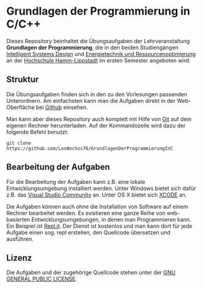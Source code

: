 # Grundlagen der Programmierung in C/C++

Dieses Repository beinhaltet die Übungsaufgaben der Lehrveranstaltung
**Grundlagen der Programmierung**, die in den beiden Studiengängen 
[Intelligent Systems Design](https://www.hshl.de/studieren/studiengaenge/bachelorstudiengaenge/intelligent-systems-design/)
und [Energietechnik und Ressourcenoptimierung](https://www.hshl.de/studieren/studiengaenge/bachelorstudiengaenge/energietechnik-und-ressourcenoptimierung/) an der
[Hochschule Hamm-Lippstadt](https://www.hshl.de/) im ersten Semester angeboten wird.

## Struktur
Die Übungsaufgaben finden sich in den zu den Vorlesungen passenden Unterordnern.
Am einfachsten kann man die Aufgaben direkt in der Web-Oberfläche 
bei [Github](https://github.com/LosWochos76/GrundlagenDerProgrammierungInC) einsehen.

Man kann aber dieses Repository auch komplett mit Hilfe von [Git](https://git-scm.com/) auf dem
eigenen Rechner herunterladen. Auf der Kommandozeile wird dazu der folgende Befehl benutzt:

```console
git clone https://github.com/LosWochos76/GrundlagenDerProgrammierungInC
```
## Bearbeitung der Aufgaben

Für die Bearbeitung der Aufgaben kann z.B. eine lokale Entwicklungsumgebung installiert werden.
Unter Windows bietet sich dafür z.B. das [Visual Studio Community](https://visualstudio.microsoft.com/de/vs/community/) an.
Unter OS X bietet sich [XCODE](https://apps.apple.com/de/app/xcode/id497799835?mt=12) an.

Die Aufgaben können auch ohne die Installation von Software auf einem Rechner bearbeitet werden.
Es existieren eine ganze Reihe von web-basierten Entwicklungsumgebungen, in denen man Programmieren kann.
Ein Beispiel ist [Repl.it](https://repl.it/). Der Dienst ist kostenlos und man kann dort für jede Aufgabe einen
sog. repl erstellen, den Quellcode übersetzen und ausführen.

## Lizenz
Die Aufgaben und der zugehörige Quellcode stehen unter der [GNU GENERAL PUBLIC LICENSE](LICENSE).
